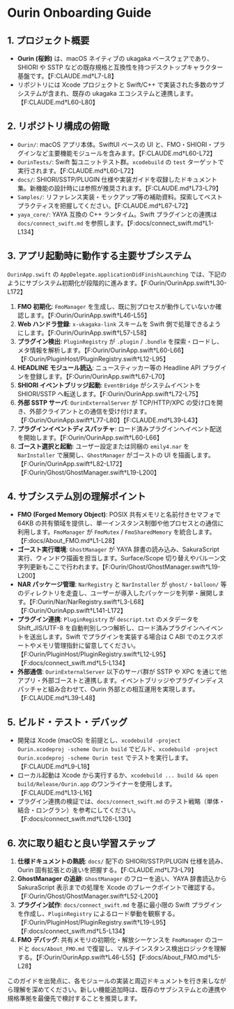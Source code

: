 # Ourin Onboarding Guide

## 1. プロジェクト概要
- **Ourin (桜鈴)** は、macOS ネイティブの ukagaka ベースウェアであり、SHIORI や SSTP などの既存規格と互換性を持つデスクトップキャラクター基盤です。【F:CLAUDE.md†L7-L8】
- リポジトリには Xcode プロジェクトと Swift/C++ で実装された多数のサブシステムが含まれ、既存の ukagaka エコシステムと連携します。【F:CLAUDE.md†L60-L80】

## 2. リポジトリ構成の俯瞰
- `Ourin/`: macOS アプリ本体。SwiftUI ベースの UI と、FMO・SHIORI・プラグインなど主要機能モジュールを含みます。【F:CLAUDE.md†L60-L72】
- `OurinTests/`: Swift 製ユニットテスト群。`xcodebuild` の `test` ターゲットで実行されます。【F:CLAUDE.md†L60-L72】
- `docs/`: SHIORI/SSTP/PLUGIN 仕様や実装ガイドを収録したドキュメント集。新機能の設計時には参照が推奨されます。【F:CLAUDE.md†L73-L79】
- `Samples/`: リファレンス実装・モックアップ等の補助資料。探索してベストプラクティスを把握してください。【F:CLAUDE.md†L67-L72】
- `yaya_core/`: YAYA 互換の C++ ランタイム。Swift プラグインとの連携は `docs/connect_swift.md` を参照します。【F:docs/connect_swift.md†L1-L134】

## 3. アプリ起動時に動作する主要サブシステム
`OurinApp.swift` の `AppDelegate.applicationDidFinishLaunching` では、下記のようにサブシステム初期化が段階的に進みます。【F:Ourin/OurinApp.swift†L30-L172】

1. **FMO 初期化**: `FmoManager` を生成し、既に別プロセスが動作していないか確認します。【F:Ourin/OurinApp.swift†L46-L55】
2. **Web ハンドラ登録**: `x-ukagaka-link` スキームを Swift 側で処理できるようにします。【F:Ourin/OurinApp.swift†L57-L58】
3. **プラグイン検出**: `PluginRegistry` が `.plugin` / `.bundle` を探索・ロードし、メタ情報を解析します。【F:Ourin/OurinApp.swift†L60-L66】【F:Ourin/PluginHost/PluginRegistry.swift†L12-L95】
4. **HEADLINE モジュール読込**: ニュースティッカー等の Headline API プラグインを登録します。【F:Ourin/OurinApp.swift†L67-L70】
5. **SHIORI イベントブリッジ起動**: `EventBridge` がシステムイベントを SHIORI/SSTP へ転送します。【F:Ourin/OurinApp.swift†L72-L75】
6. **外部 SSTP サーバ**: `OurinExternalServer` が TCP/HTTP/XPC の受け口を開き、外部クライアントとの通信を受け付けます。【F:Ourin/OurinApp.swift†L77-L80】【F:CLAUDE.md†L39-L43】
7. **プラグインイベントディスパッチャ**: ロード済みプラグインへイベント配送を開始します。【F:Ourin/OurinApp.swift†L60-L66】
8. **ゴースト選択と起動**: ユーザー設定または同梱の `emily4.nar` を `NarInstaller` で展開し、`GhostManager` がゴーストの UI を描画します。【F:Ourin/OurinApp.swift†L82-L172】【F:Ourin/Ghost/GhostManager.swift†L19-L200】

## 4. サブシステム別の理解ポイント
- **FMO (Forged Memory Object)**: POSIX 共有メモリと名前付きセマフォで 64KB の共有領域を提供し、単一インスタンス制御や他プロセスとの通信に利用します。`FmoManager` が `FmoMutex` / `FmoSharedMemory` を統合します。【F:docs/About_FMO.md†L1-L28】
- **ゴースト実行環境**: `GhostManager` が YAYA 辞書の読み込み、SakuraScript 実行、ウィンドウ描画を担当します。Surface/Scope 切り替えやバルーン文字列更新もここで行われます。【F:Ourin/Ghost/GhostManager.swift†L19-L200】
- **NAR パッケージ管理**: `NarRegistry` と `NarInstaller` が `ghost/`・`balloon/` 等のディレクトリを走査し、ユーザーが導入したパッケージを列挙・展開します。【F:Ourin/Nar/NarRegistry.swift†L3-L68】【F:Ourin/OurinApp.swift†L141-L172】
- **プラグイン連携**: `PluginRegistry` が `descript.txt` のメタデータを Shift_JIS/UTF-8 を自動判別しつつ解析し、ロード済みプラグインへイベントを送出します。Swift でプラグインを実装する場合は C ABI でのエクスポートやメモリ管理指針に留意してください。【F:Ourin/PluginHost/PluginRegistry.swift†L12-L95】【F:docs/connect_swift.md†L5-L134】
- **外部通信**: `OurinExternalServer` 以下のサーバ群が SSTP や XPC を通じて他アプリ・外部ゴーストと連携します。イベントブリッジやプラグインディスパッチャと組み合わせて、Ourin 外部との相互運用を実現します。【F:CLAUDE.md†L39-L48】

## 5. ビルド・テスト・デバッグ
- 開発は Xcode (macOS) を前提とし、`xcodebuild -project Ourin.xcodeproj -scheme Ourin build` でビルド、`xcodebuild -project Ourin.xcodeproj -scheme Ourin test` でテストを実行します。【F:CLAUDE.md†L9-L18】
- ローカル起動は Xcode から実行するか、`xcodebuild ... build && open build/Release/Ourin.app` のワンライナーを使用します。【F:CLAUDE.md†L13-L16】
- プラグイン連携の検証では、`docs/connect_swift.md` のテスト戦略（単体・結合・ロングラン）を参考にしてください。【F:docs/connect_swift.md†L126-L130】

## 6. 次に取り組むと良い学習ステップ
1. **仕様ドキュメントの熟読**: `docs/` 配下の SHIORI/SSTP/PLUGIN 仕様を読み、Ourin 固有拡張との違いを把握する。【F:CLAUDE.md†L73-L79】
2. **GhostManager の追跡**: `GhostManager` のフローを追い、YAYA 辞書読込から SakuraScript 表示までの処理を Xcode のブレークポイントで確認する。【F:Ourin/Ghost/GhostManager.swift†L52-L200】
3. **プラグイン試作**: `docs/connect_swift.md` を基に最小限の Swift プラグインを作成し、`PluginRegistry` によるロード挙動を観察する。【F:Ourin/PluginHost/PluginRegistry.swift†L19-L95】【F:docs/connect_swift.md†L5-L134】
4. **FMO デバッグ**: 共有メモリの初期化・解放シーケンスを `FmoManager` のコードと `docs/About_FMO.md` で復習し、マルチインスタンス検出ロジックを理解する。【F:Ourin/OurinApp.swift†L46-L55】【F:docs/About_FMO.md†L5-L28】

このガイドを出発点に、各モジュールの実装と周辺ドキュメントを行き来しながら理解を深めてください。新しい機能追加時は、既存のサブシステムとの連携や規格準拠を最優先で検討することを推奨します。
